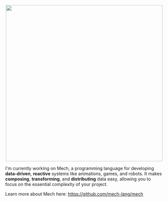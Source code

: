 <p align="center">
  <img width="500px" src="https://camo.githubusercontent.com/3ba20fc324c2bc8f94ce976adc8fa0ca5208193fbfb0ec8b4e5800817f36539d/687474703a2f2f6d6563682d6c616e672e6f72672f696d672f6c6f676f2e706e67">
</p>

I'm currently working on Mech, a programming language for developing **data-driven**, **reactive** systems like animations, games, and robots. It makes **composing**, **transforming**, and **distributing** data easy, allowing you to focus on the essential complexity of your project. 

Learn more about Mech here: https://github.com/mech-lang/mech

<!--
**cmontella/cmontella** is a ✨ _special_ ✨ repository because its `README.md` (this file) appears on your GitHub profile.

Here are some ideas to get you started:

- 🔭 I’m currently working on ...
- 🌱 I’m currently learning ...
- 👯 I’m looking to collaborate on ...
- 🤔 I’m looking for help with ...
- 💬 Ask me about ...
- 📫 How to reach me: ...
- 😄 Pronouns: ...
- ⚡ Fun fact: ...
-->
